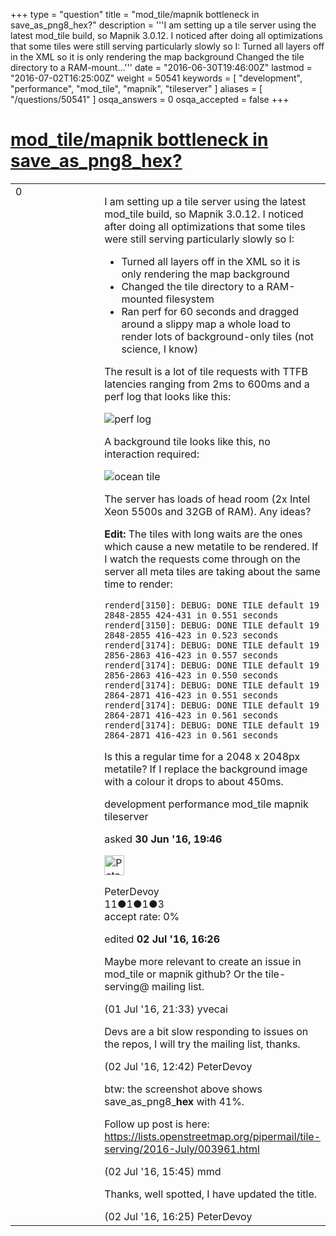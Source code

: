 +++
type = "question"
title = "mod_tile/mapnik bottleneck in save_as_png8_hex?"
description = '''I am setting up a tile server using the latest mod_tile build, so Mapnik 3.0.12. I noticed after doing all optimizations that some tiles were still serving particularly slowly so I:  Turned all layers off in the XML so it is only rendering the map background Changed the tile directory to a RAM-mount...'''
date = "2016-06-30T19:46:00Z"
lastmod = "2016-07-02T16:25:00Z"
weight = 50541
keywords = [ "development", "performance", "mod_tile", "mapnik", "tileserver" ]
aliases = [ "/questions/50541" ]
osqa_answers = 0
osqa_accepted = false
+++

<div class="headNormal">

# [mod_tile/mapnik bottleneck in save_as_png8_hex?](/questions/50541/mod_tilemapnik-bottleneck-in-save_as_png8_hex)

</div>

<div id="main-body">

<div id="askform">

<table id="question-table" style="width:100%;">
<colgroup>
<col style="width: 50%" />
<col style="width: 50%" />
</colgroup>
<tbody>
<tr>
<td style="width: 30px; vertical-align: top"><div class="vote-buttons">
<span id="post-50541-upvote" class="ajax-command post-vote up" rel="nofollow" title="I like this post (click again to cancel)"> </span>
<div id="post-50541-score" class="post-score" title="current number of votes">
0
</div>
<span id="post-50541-downvote" class="ajax-command post-vote down" rel="nofollow" title="I dont like this post (click again to cancel)"> </span> <span id="favorite-mark" class="ajax-command favorite-mark" rel="nofollow" title="mark/unmark this question as favorite (click again to cancel)"> </span>
<div id="favorite-count" class="favorite-count">
&#10;</div>
</div></td>
<td><div id="item-right">
<div class="question-body">
<p>I am setting up a tile server using the latest mod_tile build, so Mapnik 3.0.12. I noticed after doing all optimizations that some tiles were still serving particularly slowly so I:</p>
<ul>
<li>Turned all layers off in the XML so it is only rendering the map background</li>
<li>Changed the tile directory to a RAM-mounted filesystem</li>
<li>Ran perf for 60 seconds and dragged around a slippy map a whole load to render lots of background-only tiles (not science, I know)</li>
</ul>
<p>The result is a lot of tile requests with TTFB latencies ranging from 2ms to 600ms and a perf log that looks like this:</p>
<p><img src="http://help.openstreetmap.org/upfiles/write-png-perf.png" alt="perf log" /></p>
<p>A background tile looks like this, no interaction required:</p>
<p><img src="http://help.openstreetmap.org/upfiles/oceantile.png" alt="ocean tile" /></p>
<p>The server has loads of head room (2x Intel Xeon 5500s and 32GB of RAM). Any ideas?</p>
<p><strong>Edit:</strong> The tiles with long waits are the ones which cause a new metatile to be rendered. If I watch the requests come through on the server all meta tiles are taking about the same time to render:</p>
<pre><code>renderd[3150]: DEBUG: DONE TILE default 19 2848-2855 424-431 in 0.551 seconds
renderd[3150]: DEBUG: DONE TILE default 19 2848-2855 416-423 in 0.523 seconds
renderd[3174]: DEBUG: DONE TILE default 19 2856-2863 416-423 in 0.557 seconds
renderd[3174]: DEBUG: DONE TILE default 19 2856-2863 416-423 in 0.550 seconds
renderd[3174]: DEBUG: DONE TILE default 19 2864-2871 416-423 in 0.551 seconds
renderd[3174]: DEBUG: DONE TILE default 19 2864-2871 416-423 in 0.561 seconds
renderd[3174]: DEBUG: DONE TILE default 19 2864-2871 416-423 in 0.561 seconds</code></pre>
<p>Is this a regular time for a 2048 x 2048px metatile? If I replace the background image with a colour it drops to about 450ms.</p>
</div>
<div id="question-tags" class="tags-container tags">
<span class="post-tag tag-link-development" rel="tag" title="see questions tagged &#39;development&#39;">development</span> <span class="post-tag tag-link-performance" rel="tag" title="see questions tagged &#39;performance&#39;">performance</span> <span class="post-tag tag-link-mod_tile" rel="tag" title="see questions tagged &#39;mod_tile&#39;">mod_tile</span> <span class="post-tag tag-link-mapnik" rel="tag" title="see questions tagged &#39;mapnik&#39;">mapnik</span> <span class="post-tag tag-link-tileserver" rel="tag" title="see questions tagged &#39;tileserver&#39;">tileserver</span>
</div>
<div id="question-controls" class="post-controls">
&#10;</div>
<div class="post-update-info-container">
<div class="post-update-info post-update-info-user">
<p>asked <strong>30 Jun '16, 19:46</strong></p>
<img src="https://secure.gravatar.com/avatar/0c3c9aeb9895679ea13a8776fcbd362f?s=32&amp;d=identicon&amp;r=g" class="gravatar" width="32" height="32" alt="PeterDevoy&#39;s gravatar image" />
<p><span>PeterDevoy</span><br />
<span class="score" title="11 reputation points">11</span><span title="1 badges"><span class="badge1">●</span><span class="badgecount">1</span></span><span title="1 badges"><span class="silver">●</span><span class="badgecount">1</span></span><span title="3 badges"><span class="bronze">●</span><span class="badgecount">3</span></span><br />
<span class="accept_rate" title="Rate of the user&#39;s accepted answers">accept rate:</span> <span title="PeterDevoy has no accepted answers">0%</span></p>
</img>
</div>
<div class="post-update-info post-update-info-edited">
<p><span> edited <strong>02 Jul '16, 16:26</strong> </span></p>
</div>
</div>
<div id="comments-container-50541" class="comments-container">
<span id="50549"></span>
<div id="comment-50549" class="comment">
<div id="post-50549-score" class="comment-score">
&#10;</div>
<div class="comment-text">
<p>Maybe more relevant to create an issue in mod_tile or mapnik github? Or the tile-serving@ mailing list.</p>
</div>
<div id="comment-50549-info" class="comment-info">
<span class="comment-age">(01 Jul '16, 21:33)</span> <span class="comment-user userinfo">yvecai</span>
</div>
</div>
<span id="50559"></span>
<div id="comment-50559" class="comment">
<div id="post-50559-score" class="comment-score">
&#10;</div>
<div class="comment-text">
<p>Devs are a bit slow responding to issues on the repos, I will try the mailing list, thanks.</p>
</div>
<div id="comment-50559-info" class="comment-info">
<span class="comment-age">(02 Jul '16, 12:42)</span> <span class="comment-user userinfo">PeterDevoy</span>
</div>
</div>
<span id="50563"></span>
<div id="comment-50563" class="comment">
<div id="post-50563-score" class="comment-score">
&#10;</div>
<div class="comment-text">
<p>btw: the screenshot above shows save_as_png8_<strong>hex</strong> with 41%.</p>
<p>Follow up post is here: <a href="https://lists.openstreetmap.org/pipermail/tile-serving/2016-July/003961.html">https://lists.openstreetmap.org/pipermail/tile-serving/2016-July/003961.html</a></p>
</div>
<div id="comment-50563-info" class="comment-info">
<span class="comment-age">(02 Jul '16, 15:45)</span> <span class="comment-user userinfo">mmd</span>
</div>
</div>
<span id="50566"></span>
<div id="comment-50566" class="comment">
<div id="post-50566-score" class="comment-score">
&#10;</div>
<div class="comment-text">
<p>Thanks, well spotted, I have updated the title.</p>
</div>
<div id="comment-50566-info" class="comment-info">
<span class="comment-age">(02 Jul '16, 16:25)</span> <span class="comment-user userinfo">PeterDevoy</span>
</div>
</div>
</div>
<div id="comment-tools-50541" class="comment-tools">
&#10;</div>
<div class="clear">
&#10;</div>
<div id="comment-50541-form-container" class="comment-form-container">
&#10;</div>
<div class="clear">
&#10;</div>
</div></td>
</tr>
</tbody>
</table>

</div>

</div>

